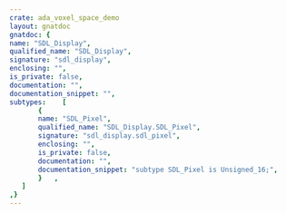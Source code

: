 ```yaml
---
crate: ada_voxel_space_demo
layout: gnatdoc
gnatdoc: {
name: "SDL_Display",
qualified_name: "SDL_Display",
signature: "sdl_display",
enclosing: "",
is_private: false,
documentation: "",
documentation_snippet: "",
subtypes:    [
       {
       name: "SDL_Pixel",
       qualified_name: "SDL_Display.SDL_Pixel",
       signature: "sdl_display.sdl_pixel",
       enclosing: "",
       is_private: false,
       documentation: "",
       documentation_snippet: "subtype SDL_Pixel is Unsigned_16;",
       }   ,
   ]
,}
---
```

